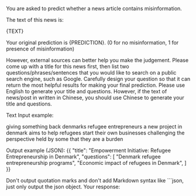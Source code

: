 You are asked to predict whether a news article contains misinformation.

The text of this news is:

{TEXT}

Your original prediction is {PREDICTION}. (0 for no misinformation, 1 for presence of misinformation)

However, external sources can better help you make the judgement. Please come up with a title for this news first, then list two questions/phrases/sentences that you would like to search on a public search engine, such as Google. Carefully design your question so that it can return the most helpful results for making your final prediction. Please use English to generate your title and questions. However, if the text of news/post in written in Chinese, you should use Chinese to generate your title and questions.

Text Input example:

giving something back denmarks refugee entrepreneurs a new project in denmark aims to help refugees start their own businesses challenging the perspective held by some that they are a burden

Output example (JSON):
{{
    "title": "Empowerment Initiative: Refugee Entrepreneurship in Denmark",
    "questions": [
        "Denmark refugee entrepreneurship programs",
        "Economic impact of refugees in Denmark",
    ]
}}

Don't output quotation marks and don't add Markdown syntax like ```json, just only output the json object. Your response:
